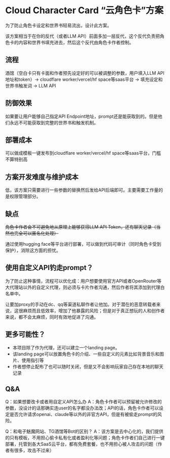 # Cloud Character Card “云角色卡”方案

为了防止角色卡设定和世界书轻易流出，设计此方案。

该方案相当于在你的反代（或者LLM API）前面多加一层反代，这个反代负责把角色卡的内容和世界书填充进去，然后这个反代由角色卡作者控制。

## 流程
酒馆（空白卡只有卡面和作者预先设定好的可以被调整的参数，用户填入LLM API地址和token）-> cloudflare worker/vercel/hf space等saas平台 -> 填充设定和世界书触发词 -> LLM API

## 防御效果
如果要让用户能够自己指定API Endpoint地址，prompt还是能获取到的。但是他们永远不可能获取到完整的世界书和触发机制。

## 部署成本
可以做成模板一键发布到cloudflare worker/vercel/hf space等saas平台，门槛不算特别高

## 方案开发难度与维护成本
低，该方案只需要进行一些参数的替换然后发给API后端即可。主要需要工作量的是权限管理部分。

## 缺点
~~角色卡作者会不可避免地从原理上能够获得LLM API Token，还有聊天记录（当然也完全可以匿名化处理）~~ 

通过使用hugging face等平台进行部署，可以做到代码可审计（同时角色卡受到保护），消除这方面的担忧。

## 使用自定义API钓走prompt？
为了防止这种事情，流程可以优化成：用户想要使用官方API或者OpenRouter等大代理站以外的自定义代理，则必须与卡片作者沟通，然后作者将其添加到代理白名单中。

让要加proxy的手动在dc、qq等渠道私聊作者让他加。对于潜在的恶意转载者来说，这很麻烦而且低效率，增加了他暴露的风险；但是对于真正想玩的人和创作者来说，都不会太麻烦，同时有效地促进了沟通。

## 更多可能性？

- 本项目除了作为代理，还可以建立一个landing page。
- 该landing page可以放置角色卡的介绍、一些自定义的元素比如背景音乐和图片、使用指引等
- 作者想停止配布了也可以随时关闭，但是又不会影响玩家自己存在本地的聊天记录

## Q&A
Q：如果想要改卡或者用自定义API怎么办
A：角色卡作者可以预留被允许修改的参数，没设计的话那确实连user的名字都没办法改；API的话，角色卡作者可以设定是否允许请求openai、claude等以外的非官方API，但是有被偷走prompt的风险。

Q：和电子魅魔网站、TG酒馆等Bot的区别？
A：该方案是去中心化的，我们提供的只有模板，不用担心偷卡私有化或者盈利化等问题；角色卡作者们自己进行一键部署，托管到各大SaaS云平台，都有免费套餐，也不用担心被人攻击的问题（作者有很多，攻击不过来）